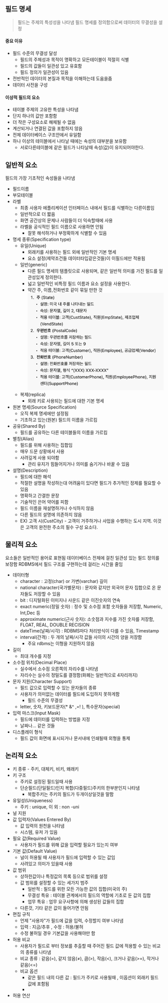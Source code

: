 ## 필드 명세
> 필드는 주제의 특성성을 나타냄
> 필드 명세를 정의함으로써 데이터의 무결성을 설정

#### 중요 이유
- 필드 수준의 무결성 달성
	- 필드의 주체성과 목적이 명확하고 모든테이블이 적절히 식별
	- 필드의 값들이 일관성 있고 유효함
	- 필드 정의가 일관성이 있음
- 전반적인 데이터의 본질과 목적을 이해하는데 도움을줌
- 데이터 사전을 구성

#### 이상적 필드의 요소
- 테이블 주제의 고유한 특성을 나타냄
- 단지 하나의 값만 포함함
- 더 작은 구성요소로 해체될 수 없음
- 계산되거나 연결된 값을 포함하지 않음
- 전체 데이터베이스 구조안에서 유일함
- 하나 이상의 테이블에서 나타날 때에는 속성의 대부분을 보유함
	- 서로다른테이블에 같은 필드가 나타날때 속성(값)이 유지되어야한다.

## 일반적 요소
필드의 가장 기초적인 속성들을 나타냄
- 필드이름
- 부모테이블
- 라벨
	- 최종 사용자 에플리케이션 인터페이스 내에서 필드를 식별하는 다른이름임
	- 일반적으로 더 짧음
	- 화면 공간상의 문제나 사람들이 더 익숙할때에 사용
	- 라벨을 공식적인 필드 이름으로 사용하면 안됨
		- 잘못 해석하거나 부정확하게 식별할 수 있음
- 명세 종류(Specification type)
	- 유일(Unique)
		- 외래키를 사용하는 필드 외에 일반적인 기본 명세
		- 요소 설정(제약조건들 데이터타입같은것들)이 이필드에만 적용됨
	- 일반(generic)
		- 다른 필드 명세의 템플릿으로 사용되며, 같은 일반적 의미를 가진 필드를 일관성있게 정의한다.
		- 넓고 일반적인 비특정 필드 이름과 요소 설정을 사용한다.
		- 약간 주, 이름,전화번호 같이 묶일 만한 것![](assets/DB2%20기말-20240616174817943.png)
	- 복제(replica)
		- 외래 키로 사용되는 필드에 대한 기본 명세
- 원본 명세(Source Specification)
	- 오직 복제 명세에만 설정됨
	- 기초하고 있는(원본) 필드의 이름을 가르킴
- 공유(Shared By)
	- 필드를 공유하는 다른 테이블들의 이름을 가르킴
- 별칭(Alias)
	- 필드를 위해 사용하는 집합임
	- 매우 드문 상황에서 사용
	- 사려깊게 사용 되야함
		- 관리 유지가 힘들어지거나 의미를 숨기거나 바꿀 수 있음
- 설명(Description)
	- 필드에 대한 해석
	- 적절한 설명을 작성하는대 어려움이 있다면 필드가 추가적인 정제를 필요할 수 있음
	- 명확하고 간결한 문장
	- 기술적인 은어 약어를 피함
	- 필드 이름을 재설명하거나 수식하지 않음
	- 다른 필드의 설명에 의존하지 않음
	- EX) 고객 시(CustCity) - 고객이 거주하거나 사업을 수행하는 도시 지역. 이것은 고객의 완전한 주소의 필수 구성 요소다.
## 물리적 요소
요소들은 일반적인 용어로 표현됨
데이터베이스 전체에 걸친 일관성 있는 필드 정의를 보장함
RDBMS에서 필드 구조를 구현하는데 걸리는 시간을 줄임
- 데이터형
	- character : 고정(char) or 가변(varchar) 길이
	- national character(국가별문자) : 문자와 같지만 외국어 문자 집합으로 온 문자들도 저장할 수 있음
	- bit : 디지털화된 이미지나 사운드 같은 이진숫자의 연속
	- exact numeric(정밀 숫자) : 정수 및 소수점 포함 숫자들을 저장함, Numeric, Int,Dec 등
	- approximate numeric(근사 숫자): 소숫점과 지수를 가진 숫자를 저장함, FLOAT, REAL, DOUBLE RECISION
	- dateTime(날짜/시각) : RDBMS마다 처리방식이 다를 수 있음, Timestamp
	- interval(간격) : 두 개의 날짜/시각 값들 사이의 시간의 양을 저장함
		- 주요 rdbms는 이형을 지원하지 않음
- 길이
	- 최대 개수를 지정
- 소수점 위치(Decimal Place)
	- 실수에서 소수점 오른쪽의 자리수를 나타냄
	- 자리수는 실수의 정밀도를 결정함(화폐는 일반적으로 4자리까지)
- 문자 지원(Character Support)
	- 필드 값으로 입력할 수 있는 문자들의 종류
	- 사용자가 의미없는 데이터를 필드에 도입하지 못하게함
		- 필드 수준의 무결성
	- letter, 숫자, 키보드문자(* &^ ,=!   ), 특수문자(special)
- 입력 마스크(Input Mask)
	- 필드에 데이터를 입력하는 방법을 지정
	- 날짜나... 같은 것들
- 디스플레이 형식
	- 필드 값이 화면에 표시되거나 문서내에 인쇄될때 외형을 통제
## 논리적 요소
- 키 종류
		- 주키, 대체키, 비키, 왜래키	
- 키 구조
	- 주키로 설정된 필드일때 사용
	- 단순필드(단일필드)인지 복합(다중필드)주키의 한부분인지 나타냄
		- 복합주키는 주키의 필드가 두개이상일것을 말함
- 유일성(Uniqueness)
	- 주키 : unique, 이 외 : non -uni
- 널 지원
- 값 입력자(Values Entered By)
	- 값 입력의 원천을 나타냄
	- 시스템, 유저 가 있음
- 필요 값(Required Value)
	- 사용자가 필드를 위해 값을 입력할 필요가 있는지 여부
- 기본 값(Default Value)
	- 널이 허용될 때 사용자가 필드에 입력할 수 있는 값임
	- 사려있고 의미가 있을때 사용
- 값 범위
	- 상하한값이나 특정값의 목록 등으로 범위를 설정
	- 값 범위를 설정할 수 있는 세가지 범주
		- 일반적 : 필드를 위한 모든 가능한 값의 집합(미국의 주)
		- 무결성 특유 : 테이블 관계에서의 필드의 역할에 기초로 둔 값의 집합
		- 업무 특유 : 업무 요구사항에 의해 생성된 값들의 집합
	- 다른것, 기타 같은 값이 들어가면 안됨
- 편집 규칙
	- 언제 "사용자"가 필드에 값을 입력, 수정할지 여부 나타냄
	- 입력 : 지금/추후 , 수정 : 허용/불허
	- 수정 불허일 경우 기본값을 사용해야만 함
- 허용 비교
	- 사용자가 필드로 부터 정보를 추출할 때 주어진 필드 값에 적용할 수 있는 비교의 종류를 나타냄
	- 비교 종류 : 같음(=), 같지 않음(≠), 큼(>), 작음(<), 크거나 같음(>=), 작거나 같음(<=)
	- 비교 옵션
		- 같은 필드 내의 다른 값 : 필드가 주키로 사용될때 , 이옵션이 외래키 필드 값에 포함됨
		- 
- 허용 연산